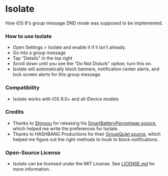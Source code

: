 Isolate
=======

How iOS 8's group message DND mode was supposed to be implemented.

### How to use Isolate

* Open Settings > Isolate and enable it if it isn't already.
* Go into a group message
* Tap "Details" in the top right
* Scroll down until you see the "Do Not Disturb" option; turn this on.
* Isolate will automatically block banners, notification center alerts, and lock screen alerts for this group message.

### Compatibility
* Isolate works with iOS 8.0+ and all iDevice models

### Credits
* Thanks to [Shinvou](https://github.com/shinvou/) for releasing his [SmartBatteryPercentage source](https://github.com/shinvou/SmartBatteryPercentage), which helped me write the preferences for Isolate.
* Thanks to HASHBANG Productions for their [GroupQuiet source](https://github.com/hbang/GroupQuiet), which helped me figure out the right methods to hook to block notifications.

### Open-Source License
* Isolate can be licensed under the MIT License. See [LICENSE.md](https://github.com/akeaswaran/Isolate/blob/master/LICENSE.md) for more information.